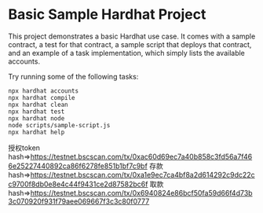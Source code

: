 # Basic Sample Hardhat Project

This project demonstrates a basic Hardhat use case. It comes with a sample contract, a test for that contract, a sample script that deploys that contract, and an example of a task implementation, which simply lists the available accounts.

Try running some of the following tasks:

```shell
npx hardhat accounts
npx hardhat compile
npx hardhat clean
npx hardhat test
npx hardhat node
node scripts/sample-script.js
npx hardhat help
```

授权token hash=>https://testnet.bscscan.com/tx/0xac60d69ec7a40b858c3fd56a7f466e25227440892ca86f6278fe851b1bf7c9bf
存款 hash=>https://testnet.bscscan.com/tx/0xa1e9ec7ca4bf8a2d614292c9dc22cc9700f8db0e8e4c44f9431ce2d87582bc6f
取款 hash=>https://testnet.bscscan.com/tx/0x6940824e86bcf50fa59d66f4d73b3c070920f931f79aee069667f3c3c80f0777


